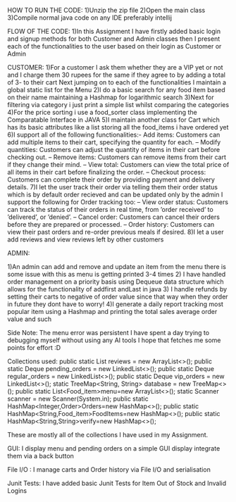 HOW TO RUN THE CODE:
1)Unzip the zip file
2)Open the main class
3)Compile normal java code on any IDE preferably intellij


FLOW OF THE CODE:
1)In this Assignment I have firstly added basic login and signup methods for both Customer and Admin classes then I
present each of the functionalities to the user based on their login as Customer or Admin

CUSTOMER:
1)For a customer I ask them whether they are a VIP yet or not and I charge them 30 rupees for the same if they agree to by adding a total of 3- to their cart
Next jumping on to each of the functionalities I maintain a global static list for the Menu
2)I do a basic search for any food item based on their name maintaining a Hashmap for logarithmic search
3)Next for filtering via category i just print a simple list whilst comparing the categories
4)For the price sorting i use a food_sorter class implementing the Comparatable Interface in JAVA
5)I maintain another class for  Cart which has its basic attributes like a list storing all the food_items i have ordered yet
6)I support all of the following functionalities:-
    Add items: Customers can add multiple items to their cart, specifying the quantity for each.
    – Modify quantities: Customers can adjust the quantity of items in their cart before checking out.
    – Remove items: Customers can remove items from their cart if they change their mind.
    – View total: Customers can view the total price of all items in their cart before finalizing the order.
    – Checkout process: Customers can complete their order by providing payment and delivery details.
7)I let the user track their order via telling them their order status which is by default order recieved and can be updated only by the admin
I support the following for Order tracking too:
– View order status: Customers can track the status of their orders in real time, from ’order received’
to ’delivered’, or ’denied’.
– Cancel order: Customers can cancel their orders before they are prepared or processed.
– Order history: Customers can view their past orders and re-order previous meals if desired.
8)I let a user add reviews and view reviews left by other customers


ADMIN:

1)An admin can add and remove and update an item from the menu there is some issue with this as menu is getting printed 3-4 times 
2) I have handled order management on a priority basis using Dequeue data structure which allows for the functionality of addfirst andLast in java
3) I handle refunds by setting their carts to negative of order value since that way when they order in future they dont have to worry!
4)I generate a daily report tracking most popular item using a Hashmap and printing the total sales average order value and such

Side Note: The menu error was persistent I have spent a day trying to debugging myself without using any AI tools I hope that fetches me some points for effort :D

Collections used:
public static List<Review> reviews = new ArrayList<>();
public static Deque<Order> pending_orders = new LinkedList<>();
public static Deque<Order> regular_orders = new LinkedList<>();
public static Deque<Order> vip_orders = new LinkedList<>();
static TreeMap<String, String> database = new TreeMap<>();
public static List<Food_item>menu=new ArrayList<>();
static  Scanner scanner = new Scanner(System.in);
public static HashMap<Integer,Order>Orders=new HashMap<>();
public static HashMap<String,Food_item>FoodItems=new HashMap<>();
public static HashMap<String,String>verify=new HashMap<>();

These are mostly all of the collections I have used in my Assignment.



GUI:
 I display menu and pending orders on a simple GUI display integrate them via a back button 

File I/O :
    I manage carts and Order history via File I/O and serialisation 

Junit Tests:
  I have added basic Junit Tests for Item Out of Stock and Invalid Logins 






